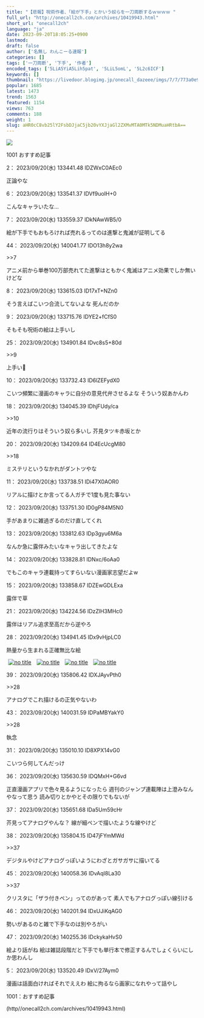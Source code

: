 ```yaml
---
title: "【悲報】呪術作者、「絵が下手」とかいう奴らを一刀両断するｗｗｗｗ "
full_url: "http://onecall2ch.com/archives/10419943.html"
short_url: "onecall2ch"
language: "ja"
date: 2023-09-20T18:05:25+0900
lastmod: 
draft: false
author: ['名無し わんこーる速報']
categories: []
tags: ['一刀両断', '下手', '作者']
encoded_tags: ['5LiA5YiA5Lih5pat', '5LiL5omL', '5L2c6ICF']
keywords: []
thumbnail: "https://livedoor.blogimg.jp/onecall_dazeee/imgs/7/7/773a0e9e-s.jpg"
popular: 1685
latest: 1473
trend: 1563
featured: 1154
views: 763
comments: 188
weight: 1
slug: aHR0cC8vb25lY2FsbDJjaC5jb20vYXJjaGl2ZXMvMTA0MTk5NDMuaHRtbA==
---
```


![](https://livedoor.blogimg.jp/onecall_dazeee/imgs/7/7/773a0e9e-s.jpg)

<div> <p class='name2'> 1001 おすすめ記事</p> <p class='name2'>2： 2023/09/20(水) 133441.48 IDZWxC0AEc0</p><p class='onecall'> 正論やな </p> <p class='name2'>6： 2023/09/20(水) 133541.37 IDVf9uoIH+0</p><p class='onecall'> こんなキャラいたな… </p> <p class='name2'>7： 2023/09/20(水) 133559.37 IDkNAwWB5/0</p><p class='onecall'> 絵が下手でもおもろければ売れるってのは進撃と鬼滅が証明してる </p> <p class='name2'>44： 2023/09/20(水) 140041.77 IDO13h8y2wa</p><p class='onecall'> <p class='anchor'>>>7</p> アニメ前から単巻100万部売れてた進撃はともかく鬼滅はアニメ効果でしか無いけどな </p> <p class='name2'>8： 2023/09/20(水) 133615.03 ID17xT+NZn0</p><p class='onecall'> そう言えばこいつ合流してないよな 死んだのか </p> <p class='name2'>9： 2023/09/20(水) 133715.76 IDYE2+fCfS0</p><p class='onecall'> そもそも呪術の絵は上手いし </p> <p class='name2'>25： 2023/09/20(水) 134901.84 IDvc8s5+80d</p><p class='onecall'> <p class='anchor'>>>9</p> 上手い🤔 </p> <p class='name2'>10： 2023/09/20(水) 133732.43 ID6lZEFydX0</p><p class='onecall'> こいつ頻繁に漫画のキャラに自分の意見代弁させるよな そういう奴あかんわ </p> <p class='name2'>18： 2023/09/20(水) 134045.39 IDhjFUdy/ca</p><p class='onecall'> <p class='anchor'>>>10</p> 近年の流行りはそういう奴ら多いし 芥見タツキ赤坂とか </p> <p class='name2'>20： 2023/09/20(水) 134209.64 ID4EcUcgM80</p><p class='onecall'> <p class='anchor'>>>18</p> ミステリというなかれがダントツやな </p> <p class='name2'>11： 2023/09/20(水) 133738.51 IDi47X0AOR0</p><p class='onecall'> リアルに描けとか言ってる人ガチで1度も見た事ない </p> <p class='name2'>12： 2023/09/20(水) 133751.30 ID0gP84M5N0</p><p class='onecall'> 手があまりに雑過ぎるのだけ直してくれ </p> <p class='name2'>13： 2023/09/20(水) 133812.63 IDp3gyu6M6a</p><p class='onecall'><p> なんか急に露伴みたいなキャラ出してきたよな </p></p> <p class='name2'>14： 2023/09/20(水) 133828.81 IDNxc/6oAa0</p><p class='onecall'> でもこのキャラ連載持ってすらいない漫画家志望だよw </p> <p class='name2'>15： 2023/09/20(水) 133858.67 IDZEwGDLExa</p><p class='onecall'> 露伴で草 </p> <p class='name2'>21： 2023/09/20(水) 134224.56 IDzZlH3MHc0</p><p class='onecall'> 露伴はリアル追求至高だから逆やろ </p> <p class='name2'>28： 2023/09/20(水) 134941.45 IDx9vHjpLC0</p><p> 熱量から生まれる正確無比な絵 </p> <a target='_blank' href='https//livedoor.blogimg.jp/onecall_dazeee/imgs/2/b/2bcf8d44.jpg'><img hspace='5' border='0' class='image pict' alt='no title' src='https//livedoor.blogimg.jp/onecall_dazeee/imgs/2/b/2bcf8d44-s.jpg'></a> <a target='_blank' href='https//livedoor.blogimg.jp/onecall_dazeee/imgs/6/8/68e9adca.jpg'><img hspace='5' border='0' class='image pict' alt='no title' src='https//livedoor.blogimg.jp/onecall_dazeee/imgs/6/8/68e9adca-s.jpg'></a> <a target='_blank' href='https//livedoor.blogimg.jp/onecall_dazeee/imgs/b/3/b36356db.jpg'><img hspace='5' border='0' class='image pict' alt='no title' src='https//livedoor.blogimg.jp/onecall_dazeee/imgs/b/3/b36356db-s.jpg'></a> <a target='_blank' href='https//livedoor.blogimg.jp/onecall_dazeee/imgs/b/8/b810176f.jpg'><img hspace='5' border='0' class='image pict' alt='no title' src='https//livedoor.blogimg.jp/onecall_dazeee/imgs/b/8/b810176f-s.jpg'></a> <p class='name2'>39： 2023/09/20(水) 135806.42 IDXJAyvPth0</p><p class='onecall'> <p class='anchor'>>>28</p> アナログでこれ描けるの正気やないわ </p> <p class='name2'>43： 2023/09/20(水) 140031.59 IDPaMBYakY0</p><p class='onecall'> <p class='anchor'>>>28</p> 執念 </p> <p class='name2'>31： 2023/09/20(水) 135010.10 ID8XPX14vG0</p><p class='onecall'> こいつら何してんだっけ </p> <p class='name2'>36： 2023/09/20(水) 135630.59 IDQMxH+G6vd</p><p class='onecall'> 正直漫画アプリで色々見るようになったら 週刊のジャンプ連載陣は上澄みなんやなって思う 読み切りとかやとその限りでもないが </p> <p class='name2'>37： 2023/09/20(水) 135651.68 IDa5Um59cHr</p><p class='onecall'> 芥見ってアナログやんな？ 線が細ペンで描いたような線やけど </p> <p class='name2'>38： 2023/09/20(水) 135804.15 ID47jFYmMWd</p><p class='onecall'> <p class='anchor'>>>37</p> デジタルやけどアナログっぽいようにわざとガサガサに描いてる </p> <p class='name2'>45： 2023/09/20(水) 140058.36 IDvAqI8La30</p><p class='onecall'> <p class='anchor'>>>37</p> クリスタに「ザラ付きペン」ってのがあって 素人でもアナログっぽい線引ける </p> <p class='name2'>46： 2023/09/20(水) 140201.94 IDxUJiKqAG0</p><p class='onecall'> 勢いがあるのと雑で下手なのは別やろがい </p> <p class='name2'>47： 2023/09/20(水) 140255.36 IDckykaHvS0</p><p class='onecall'> 絵より話がね 絵は雑誌段階だと下手でも単行本で修正するんでしょくらいにしか思わんし </p> <p class='name2'>5： 2023/09/20(水) 133520.49 IDxV/27Aym0</p><p class='onecall'><p> 漫画は話面白ければそれでええわ 絵に拘るなら画家になれやって話やし </p></p> <p class='name2'>1001：おすすめ記事</p> </div>

(http//onecall2ch.com/archives/10419943.html)
